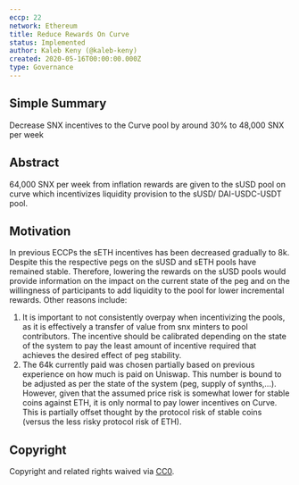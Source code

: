 ```yaml
---
eccp: 22
network: Ethereum
title: Reduce Rewards On Curve
status: Implemented
author: Kaleb Keny (@kaleb-keny)
created: 2020-05-16T00:00:00.000Z
type: Governance
---
```


## Simple Summary

<!--"If you can't explain it simply, you don't understand it well enough." Provide a simplified and layman-accessible explanation of the ECCP.-->

Decrease SNX incentives to the Curve pool by around 30% to 48,000 SNX per week

## Abstract

<!--A short (~200 word) description of the variable change proposed.-->

64,000 SNX per week from inflation rewards are given to the sUSD pool on curve which incentivizes liquidity provision to the sUSD/ DAI-USDC-USDT pool.

## Motivation

<!--The motivation is critical for ECCPs that want to update variables within Elysian. It should clearly explain why the existing variable is not incentive aligned. ECCP submissions without sufficient motivation may be rejected outright.-->

In previous ECCPs the sETH incentives has been decreased gradually to 8k. Despite this the respective pegs on the sUSD and sETH pools have remained stable. Therefore, lowering the rewards on the sUSD pools would provide information on the impact on the current state of the peg and on the willingness of participants to add liquidity to the pool for lower incremental rewards.
Other reasons include:

1. It is important to not consistently overpay when incentivizing the pools, as it is effectively a transfer of value from snx minters to pool contributors. The incentive should be calibrated depending on the state of the system to pay the least amount of incentive required that achieves the desired effect of peg stability.
2. The 64k currently paid was chosen partially based on previous experience on how much is paid on Uniswap. This number is bound to be adjusted as per the state of the system (peg, supply of synths,...). However, given that the assumed price risk is somewhat lower for stable coins against ETH, it is only normal to pay lower incentives on Curve. This is partially offset thought by the protocol risk of stable coins (versus the less risky protocol risk of ETH).

## Copyright

Copyright and related rights waived via [CC0](https://creativecommons.org/publicdomain/zero/1.0/).
